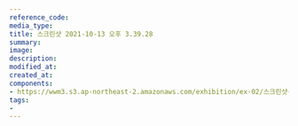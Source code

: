 ```yaml
---
reference_code:
media_type:
title: 스크린샷 2021-10-13 오후 3.39.28
summary:
image:
description:
modified_at:
created_at:
components:
- https://wwm3.s3.ap-northeast-2.amazonaws.com/exhibition/ex-02/스크린샷+2021-10-13+오후+3.39.28.png
tags:
-
---
```

